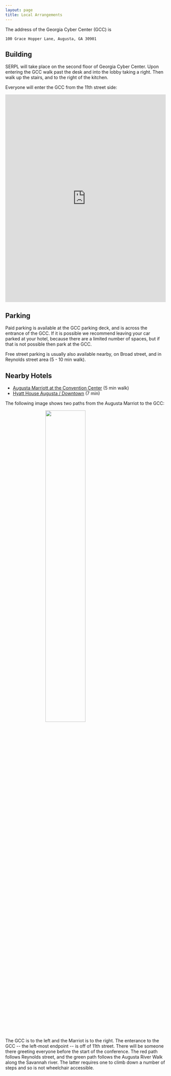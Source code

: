 ```yaml
---
layout: page
title: Local Arrangements
---
```


The address of the Georgia Cyber Center (GCC) is

```
100 Grace Hopper Lane, Augusta, GA 30901
```

## Building

SERPL will take place on the second floor of Georgia Cyber Center. Upon entering the GCC walk past the desk and into the lobby taking a right. Then walk up the stairs, and to the right of the kitchen.

Everyone will enter the GCC from the 11th street side:

<iframe src="https://www.google.com/maps/embed?pb=!4v1684260255487!6m8!1m7!1sNAFV6Hg9PPQ0xUf7iAzVnw!2m2!1d33.47953707207632!2d-81.97069775462792!3f61.56994467615368!4f1.7414125351823202!5f0.7820865974627469" width="100%" height="650" style="border:0;margin:1em auto;display:block;" allowfullscreen="" loading="lazy" referrerpolicy="no-referrer-when-downgrade"></iframe>



## Parking

Paid parking is available at the GCC parking deck, and is across the entrance of the GCC. If it is possible we recommend leaving your car parked at your hotel, because there are a limited number of spaces, but if that is not possible then park at the GCC. 

Free street parking is usually also available nearby, on Broad street, and in Reynolds street area (5 - 10 min walk).

## Nearby Hotels

* <a target="_blank" rel="noopener noreferrer nofollow" 
  href="https://www.marriott.com/en-us/hotels/agsmc-augusta-marriott-at-the-convention-center">
  Augusta Marriott at the Convention Center</a> (5 min walk)
* <a  target="_blank" rel="noopener noreferrer nofollow" 
  href="https://www.hyatt.com/en-US/hotel/georgia/hyatt-house-augusta-downtown/agsxa">
  Hyatt House Augusta / Downtown</a> (7 min)

The following image shows two paths from the Augusta Marriot to the GCC:

<img style="width:50%; margin:auto; display:block" src="{{ site.baseurl }}/images/path-to-gcc.jpg">

The GCC is to the left and the Marriot is to the right.   The enterance to the GCC -- the left-most endpoint -- is off of 11th street. There will be someone there greeting everyone before the start of the conference. The red path follows Reynolds street, and the green path follows the Augusta River Walk along the Savannah river.  The latter requires one to climb down a number of steps and so is not wheelchair accessible.

